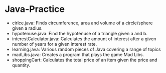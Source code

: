 # Java-Practice

- cirlce.java: Finds circumference, area and volume of a circle/sphere given a radius.
- hypotenuse.java: Find the hypotenuse of a triangle given a and b.
- interestCalculator.java: Calculates the amount of interest after a given number of years for a given interest rate.
- learning.java: Various random pieces of Java covering a range of topics
- madLibs.java: Creates a program that plays the game Mad Libs.
- shoppingCart: Calculates the total price of an item given the price and quantity.
